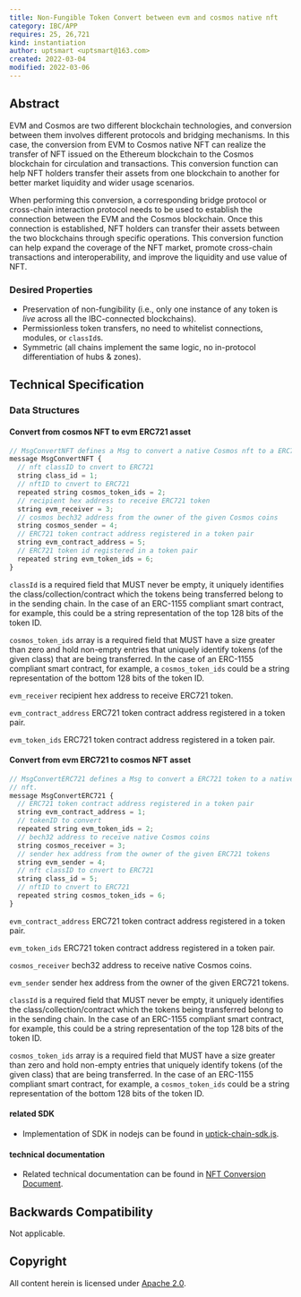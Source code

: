 ```yaml
---
title: Non-Fungible Token Convert between evm and cosmos native nft
category: IBC/APP
requires: 25, 26,721
kind: instantiation
author: uptsmart <uptsmart@163.com>
created: 2022-03-04
modified: 2022-03-06
---
```


## Abstract

EVM and Cosmos are two different blockchain technologies, and conversion between them involves different protocols and bridging mechanisms. In this case, the conversion from EVM to Cosmos native NFT can realize the transfer of NFT issued on the Ethereum blockchain to the Cosmos blockchain for circulation and transactions. This conversion function can help NFT holders transfer their assets from one blockchain to another for better market liquidity and wider usage scenarios.

When performing this conversion, a corresponding bridge protocol or cross-chain interaction protocol needs to be used to establish the connection between the EVM and the Cosmos blockchain. Once this connection is established, NFT holders can transfer their assets between the two blockchains through specific operations. This conversion function can help expand the coverage of the NFT market, promote cross-chain transactions and interoperability, and improve the liquidity and use value of NFT.


### Desired Properties

- Preservation of non-fungibility (i.e., only one instance of any token is *live* across all the IBC-connected blockchains).
- Permissionless token transfers, no need to whitelist connections, modules, or `classId`s.
- Symmetric (all chains implement the same logic, no in-protocol differentiation of hubs & zones).

## Technical Specification

### Data Structures

#### Convert from cosmos NFT to evm ERC721 asset

```typescript
// MsgConvertNFT defines a Msg to convert a native Cosmos nft to a ERC721 token
message MsgConvertNFT {
  // nft classID to cnvert to ERC721
  string class_id = 1;
  // nftID to cnvert to ERC721
  repeated string cosmos_token_ids = 2;
  // recipient hex address to receive ERC721 token
  string evm_receiver = 3;
  // cosmos bech32 address from the owner of the given Cosmos coins
  string cosmos_sender = 4;
  // ERC721 token contract address registered in a token pair
  string evm_contract_address = 5;
  // ERC721 token id registered in a token pair
  repeated string evm_token_ids = 6;
}
```
`classId` is a required field that MUST never be empty, it uniquely identifies the class/collection/contract which the tokens being transferred belong to in the sending chain. In the case of an ERC-1155 compliant smart contract, for example, this could be a string representation of the top 128 bits of the token ID.

`cosmos_token_ids` array is a required field that MUST have a size greater than zero and hold non-empty entries that uniquely identify tokens (of the given class) that are being transferred. In the case of an ERC-1155 compliant smart contract, for example, a `cosmos_token_ids` could be a string representation of the bottom 128 bits of the token ID.

`evm_receiver` recipient hex address to receive ERC721 token.

`evm_contract_address` ERC721 token contract address registered in a token pair.

`evm_token_ids` ERC721 token contract address registered in a token pair.


#### Convert from  evm ERC721 to cosmos NFT asset

```typescript
// MsgConvertERC721 defines a Msg to convert a ERC721 token to a native Cosmos
// nft.
message MsgConvertERC721 {
  // ERC721 token contract address registered in a token pair
  string evm_contract_address = 1;
  // tokenID to convert
  repeated string evm_token_ids = 2;
  // bech32 address to receive native Cosmos coins
  string cosmos_receiver = 3;
  // sender hex address from the owner of the given ERC721 tokens
  string evm_sender = 4;
  // nft classID to cnvert to ERC721
  string class_id = 5;
  // nftID to cnvert to ERC721
  repeated string cosmos_token_ids = 6;
}
```
`evm_contract_address` ERC721 token contract address registered in a token pair.

`evm_token_ids` ERC721 token contract address registered in a token pair.

`cosmos_receiver` bech32 address to receive native Cosmos coins.

`evm_sender` sender hex address from the owner of the given ERC721 tokens.

`classId` is a required field that MUST never be empty, it uniquely identifies the class/collection/contract which the tokens being transferred belong to in the sending chain. In the case of an ERC-1155 compliant smart contract, for example, this could be a string representation of the top 128 bits of the token ID.

`cosmos_token_ids` array is a required field that MUST have a size greater than zero and hold non-empty entries that uniquely identify tokens (of the given class) that are being transferred. In the case of an ERC-1155 compliant smart contract, for example, a `cosmos_token_ids` could be a string representation of the bottom 128 bits of the token ID.


#### related SDK
- Implementation of SDK in nodejs can be found in [uptick-chain-sdk.js](https://github.com/UptickNetwork/uptick-chain-sdk.js).


#### technical documentation
- Related technical documentation can be found in [NFT Conversion Document](https://app.gitbook.com/o/uPfC9w7sfZt6S3IXypqI/s/6zlFzpQT9NAx43Tcz0mE/).

## Backwards Compatibility
Not applicable.


## Copyright

All content herein is licensed under [Apache 2.0](https://www.apache.org/licenses/LICENSE-2.0).



